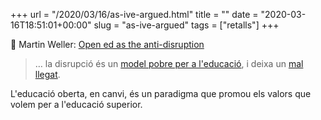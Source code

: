 +++
url = "/2020/03/16/as-ive-argued.html"
title = ""
date = "2020-03-16T18:51:01+00:00"
slug = "as-ive-argued"
tags = ["retalls"]
+++

📎 Martin Weller: [Open ed as the anti-disruption](http://blog.edtechie.net/openness/open-ed-as-the-anti-disruption/)

> … la disrupció és un [model pobre per a l'educació](http://blog.edtechie.net/uncategorized/what-disruptors-really-want/), i deixa un [mal llegat](http://blog.edtechie.net/innovation/disruptions-legacy/).

L'educació oberta, en canvi, és un paradigma que promou els valors que volem per a l'educació superior.

